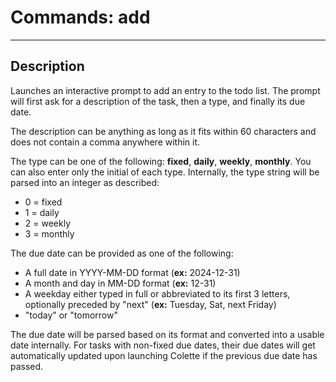 # Commands: add

---

## Description

Launches an interactive prompt to add an entry to the todo list. The prompt will first ask for a description of the task, then a type, and finally its due date.

The description can be anything as long as it fits within 60 characters and does not contain a comma anywhere within it.

The type can be one of the following: **fixed**, **daily**, **weekly**, **monthly**. You can also enter only the initial of each type. Internally, the type string will be parsed into an integer as described:

- 0 = fixed
- 1 = daily
- 2 = weekly
- 3 = monthly

The due date can be provided as one of the following:

- A full date in YYYY-MM-DD format (**ex:** 2024-12-31)
- A month and day in MM-DD format (**ex:** 12-31)
- A weekday either typed in full or abbreviated to its first 3 letters, optionally preceded by "next" (**ex:** Tuesday, Sat, next Friday)
- "today" or "tomorrow"

The due date will be parsed based on its format and converted into a usable date internally. For tasks with non-fixed due dates, their due dates will get automatically updated upon launching Colette if the previous due date has passed.